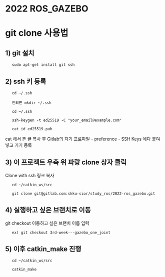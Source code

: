 2022 ROS_GAZEBO
===============

# git clone 사용법

## 1) git 설치

       sudo apt-get install git ssh

## 2) ssh 키 등록

       cd ~/.ssh

       안되면 mkdir ~/.ssh

       cd ~/.ssh

       ssh-keygen -t ed25519 -C "your_email@example.com"

       cat id_ed25519.pub

cat 해서 뜬 글 복사 후 Gitlab의 자기 프로파일 - preference - SSH Keys 에다 붙여넣고 기기 등록

## 3) 이 프로젝트 우측 위 파랑 clone 상자 클릭

Clone with ssh 링크 복사

       cd ~/catkin_ws/src

       git clone git@gitlab.com:skku-sior/study_ros/2022-ros_gazebo.git

## 4) 실행하고 싶은 브랜치로 이동

git checkout 이동하고 싶은 브랜치 이름 입력

       ex) git checkout 3rd-week---gazebo_one_joint

## 5) 이후 catkin_make 진행

       cd ~/catkin_ws/src
       
       catkin_make

